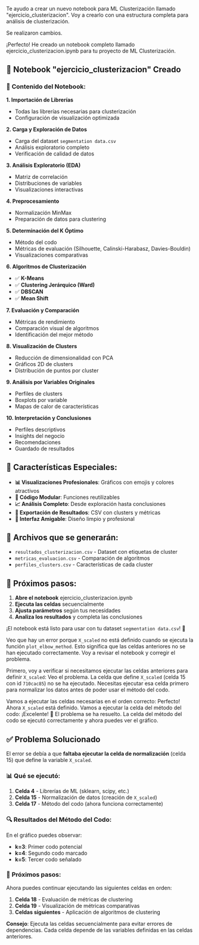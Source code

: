 Te ayudo a crear un nuevo notebook para ML Clusterización llamado "ejercicio_clusterizacion". Voy a crearlo con una estructura completa para análisis de clusterización. 

Se realizaron cambios.

¡Perfecto! He creado un notebook completo llamado ejercicio_clusterizacion.ipynb para tu proyecto de ML Clusterización. 

## 📓 **Notebook "ejercicio_clusterizacion" Creado**

### 🎯 **Contenido del Notebook:**

**1. Importación de Librerías**
- Todas las librerías necesarias para clusterización
- Configuración de visualización optimizada

**2. Carga y Exploración de Datos**
- Carga del dataset `segmentation data.csv`
- Análisis exploratorio completo
- Verificación de calidad de datos

**3. Análisis Exploratorio (EDA)**
- Matriz de correlación
- Distribuciones de variables
- Visualizaciones interactivas

**4. Preprocesamiento**
- Normalización MinMax
- Preparación de datos para clustering

**5. Determinación del K Óptimo**
- Método del codo
- Métricas de evaluación (Silhouette, Calinski-Harabasz, Davies-Bouldin)
- Visualizaciones comparativas

**6. Algoritmos de Clusterización**
- ✅ **K-Means**
- ✅ **Clustering Jerárquico (Ward)**
- ✅ **DBSCAN**
- ✅ **Mean Shift**

**7. Evaluación y Comparación**
- Métricas de rendimiento
- Comparación visual de algoritmos
- Identificación del mejor método

**8. Visualización de Clusters**
- Reducción de dimensionalidad con PCA
- Gráficos 2D de clusters
- Distribución de puntos por cluster

**9. Análisis por Variables Originales**
- Perfiles de clusters
- Boxplots por variable
- Mapas de calor de características

**10. Interpretación y Conclusiones**
- Perfiles descriptivos
- Insights del negocio
- Recomendaciones
- Guardado de resultados

## 🚀 **Características Especiales:**

- **📊 Visualizaciones Profesionales**: Gráficos con emojis y colores atractivos
- **🔄 Código Modular**: Funciones reutilizables
- **📈 Análisis Completo**: Desde exploración hasta conclusiones
- **💾 Exportación de Resultados**: CSV con clusters y métricas
- **🎨 Interfaz Amigable**: Diseño limpio y profesional

## 📂 **Archivos que se generarán:**

- `resultados_clusterizacion.csv` - Dataset con etiquetas de cluster
- `metricas_evaluacion.csv` - Comparación de algoritmos
- `perfiles_clusters.csv` - Características de cada cluster

## 🎯 **Próximos pasos:**

1. **Abre el notebook** ejercicio_clusterizacion.ipynb
2. **Ejecuta las celdas** secuencialmente
3. **Ajusta parámetros** según tus necesidades
4. **Analiza los resultados** y completa las conclusiones

¡El notebook está listo para usar con tu dataset `segmentation data.csv`! 🎉


Veo que hay un error porque `X_scaled` no está definido cuando se ejecuta la función `plot_elbow_method`. Esto significa que las celdas anteriores no se han ejecutado correctamente. Voy a revisar el notebook y corregir el problema.

Primero, voy a verificar si necesitamos ejecutar las celdas anteriores para definir `X_scaled`: Veo el problema. La celda que define `X_scaled` (celda 15 con id `710cac85`) no se ha ejecutado. Necesitas ejecutar esa celda primero para normalizar los datos antes de poder usar el método del codo.

Vamos a ejecutar las celdas necesarias en el orden correcto: Perfecto! Ahora `X_scaled` está definido. Vamos a ejecutar la celda del método del codo: ¡Excelente! 🎉 El problema se ha resuelto. La celda del método del codo se ejecutó correctamente y ahora puedes ver el gráfico.

## ✅ **Problema Solucionado**

El error se debía a que **faltaba ejecutar la celda de normalización** (celda 15) que define la variable `X_scaled`. 

### 📊 **Qué se ejecutó:**

1. **Celda 4** - Librerías de ML (sklearn, scipy, etc.)
2. **Celda 15** - Normalización de datos (creación de `X_scaled`)
3. **Celda 17** - Método del codo (ahora funciona correctamente)

### 🔍 **Resultados del Método del Codo:**

En el gráfico puedes observar:
- **k=3**: Primer codo potencial 
- **k=4**: Segundo codo marcado
- **k=5**: Tercer codo señalado

### 🚀 **Próximos pasos:**

Ahora puedes continuar ejecutando las siguientes celdas en orden:

1. **Celda 18** - Evaluación de métricas de clustering
2. **Celda 19** - Visualización de métricas comparativas
3. **Celdas siguientes** - Aplicación de algoritmos de clustering

**Consejo**: Ejecuta las celdas secuencialmente para evitar errores de dependencias. Cada celda depende de las variables definidas en las celdas anteriores.